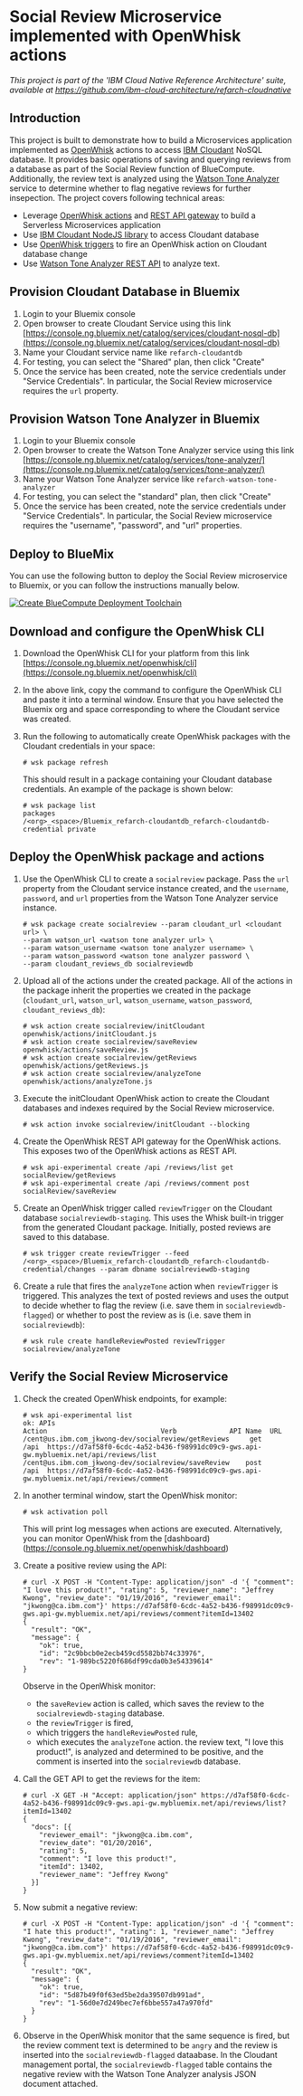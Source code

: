 # Social Review Microservice implemented with OpenWhisk actions

*This project is part of the 'IBM Cloud Native Reference Architecture' suite, available at
https://github.com/ibm-cloud-architecture/refarch-cloudnative*

## Introduction

This project is built to demonstrate how to build a Microservices application implemented as [OpenWhisk](http://openwhisk.org/) actions to access [IBM Cloudant](https://cloudant.com/) NoSQL database. It provides basic operations of saving and querying reviews from a database as part of the Social Review function of BlueCompute. Additionally, the review text is analyzed using the [Watson Tone Analyzer](https://www.ibm.com/watson/developercloud/tone-analyzer.html) service to determine whether to flag negative reviews for further insepection.  The project covers following technical areas:

 - Leverage [OpenWhisk actions](https://github.com/openwhisk/openwhisk/blob/master/docs/actions.md) and [REST API gateway](https://github.com/openwhisk/openwhisk/blob/master/docs/apigateway.md) to build a Serverless Microservices application
 - Use [IBM Cloudant NodeJS library](https://github.com/cloudant/nodejs-cloudant) to access Cloudant database
 - Use [OpenWhisk triggers](https://github.com/openwhisk/openwhisk/blob/master/docs/triggers_rules.md) to fire an OpenWhisk action on Cloudant database change
 - Use [Watson Tone Analyzer REST API](https://www.ibm.com/watson/developercloud/tone-analyzer/api/v3/) to analyze text.
 
## Provision Cloudant Database in Bluemix

1. Login to your Bluemix console  
2. Open browser to create Cloudant Service using this link [https://console.ng.bluemix.net/catalog/services/cloudant-nosql-db](https://console.ng.bluemix.net/catalog/services/cloudant-nosql-db)  
3. Name your Cloudant service name like `refarch-cloudantdb`  
4. For testing, you can select the "Shared" plan, then click "Create"  
5. Once the service has been created, note the service credentials under "Service Credentials".  In particular, the Social Review microservice requires the `url` property.

## Provision Watson Tone Analyzer in Bluemix

1. Login to your Bluemix console
2. Open browser to create the Watson Tone Analyzer service using this link [https://console.ng.bluemix.net/catalog/services/tone-analyzer/](https://console.ng.bluemix.net/catalog/services/tone-analyzer/)
3. Name your Watson Tone Analyzer service like `refarch-watson-tone-analyzer`
4. For testing, you can select the "standard" plan, then click "Create"
5. Once the service has been created, note the service credentials under "Service Credentials".  In particular, the Social Review microservice requires the "username", "password", and "url" properties.

## Deploy to BlueMix

You can use the following button to deploy the Social Review microservice to Bluemix, or you can follow the instructions manually below.

[![Create BlueCompute Deployment Toolchain](https://console.ng.bluemix.net/devops/graphics/create_toolchain_button.png)](https://console.ng.bluemix.net/devops/setup/deploy?repository=https://github.com/ibm-cloud-architecture/refarch-cloudnative-micro-socialreview.git)

## Download and configure the OpenWhisk CLI

1. Download the OpenWhisk CLI for your platform from this link [https://console.ng.bluemix.net/openwhisk/cli](https://console.ng.bluemix.net/openwhisk/cli)
2. In the above link, copy the command to configure the OpenWhisk CLI and paste it into a terminal window.  Ensure that you have selected the Bluemix org and space corresponding to where the Cloudant service was created.
3. Run the following to automatically create OpenWhisk packages with the Cloudant credentials in your space:

   ```
   # wsk package refresh
   ```

   This should result in a package containing your Cloudant database credentials.  An example of the package is shown below:
   ```
   # wsk package list
   packages
   /<org>_<space>/Bluemix_refarch-cloudantdb_refarch-cloudantdb-credential private
   ```
   
## Deploy the OpenWhisk package and actions

1. Use the OpenWhisk CLI to create a `socialreview` package.  Pass the `url` property from the Cloudant service instance created, and the `username`, `password`, and `url` properties from the Watson Tone Analyzer service instance.

   ```
   # wsk package create socialreview --param cloudant_url <cloudant url> \
   --param watson_url <watson tone analyzer url> \
   --param watson_username <watson tone analyzer username> \
   --param watson_password <watson tone analyzer password \
   --param cloudant_reviews_db socialreviewdb
   ```

2. Upload all of the actions under the created package.  All of the actions in the package inherit the properties we created in the package (`cloudant_url`, `watson_url`, `watson_username`, `watson_password`, `cloudant_reviews_db`):

   ```
   # wsk action create socialreview/initCloudant openwhisk/actions/initCloudant.js
   # wsk action create socialreview/saveReview openwhisk/actions/saveReview.js
   # wsk action create socialreview/getReviews openwhisk/actions/getReviews.js
   # wsk action create socialreview/analyzeTone openwhisk/actions/analyzeTone.js
   ```
   
3. Execute the initCloudant OpenWhisk action to create the Cloudant databases and indexes required by the Social Review microservice.
   ```
   # wsk action invoke socialreview/initCloudant --blocking
   ```

4. Create the OpenWhisk REST API gateway for the OpenWhisk actions. This exposes two of the OpenWhisk actions as REST API.
   
   ```
   # wsk api-experimental create /api /reviews/list get socialReview/getReviews
   # wsk api-experimental create /api /reviews/comment post socialReview/saveReview
   ```

5. Create an OpenWhisk trigger called `reviewTrigger` on the Cloudant database `socialreviewdb-staging`.  This uses the Whisk built-in trigger from the generated Cloudant package.  Initially, posted reviews are saved to this database.

   ```
   # wsk trigger create reviewTrigger --feed /<org>_<space>/Bluemix_refarch-cloudantdb_refarch-cloudantdb-credential/changes --param dbname socialreviewdb-staging
   ```
   
6. Create a rule that fires the `analyzeTone` action when `reviewTrigger` is triggered.  This analyzes the text of posted reviews and uses the output to decide whether to flag the review (i.e. save them in `socialreviewdb-flagged`) or whether to post the review as is (i.e. save them in `socialreviewdb`):

   ```
   # wsk rule create handleReviewPosted reviewTrigger socialreview/analyzeTone
   ```

## Verify the Social Review Microservice

1. Check the created OpenWhisk endpoints, for example:
   ```
   # wsk api-experimental list
   ok: APIs
   Action                            Verb             API Name  URL
   /cent@us.ibm.com_jkwong-dev/socialreview/getReviews     get                 /api  https://d7af58f0-6cdc-4a52-b436-f98991dc09c9-gws.api-gw.mybluemix.net/api/reviews/list
   /cent@us.ibm.com_jkwong-dev/socialreview/saveReview    post                 /api  https://d7af58f0-6cdc-4a52-b436-f98991dc09c9-gws.api-gw.mybluemix.net/api/reviews/comment
   ```

2. In another terminal window, start the OpenWhisk monitor:
   ```
   # wsk activation poll
   ```
   
   This will print log messages when actions are executed.  Alternatively, you can monitor OpenWhisk from the [dashboard)(https://console.ng.bluemix.net/openwhisk/dashboard)
   
3. Create a positive review using the API:
   ```
   # curl -X POST -H "Content-Type: application/json" -d '{ "comment": "I love this product!", "rating": 5, "reviewer_name": "Jeffrey Kwong", "review_date": "01/19/2016", "reviewer_email": "jkwong@ca.ibm.com"}' https://d7af58f0-6cdc-4a52-b436-f98991dc09c9-gws.api-gw.mybluemix.net/api/reviews/comment?itemId=13402
   {
     "result": "OK",
     "message": {
       "ok": true,
       "id": "2c9bbcb0e2ecb459cd5582bb74c33976",
       "rev": "1-989bc5220f686df99cda0b3e54339614"
   }
   ```
   
   Observe in the OpenWhisk monitor: 
   - the `saveReview` action is called, which saves the review to the `socialreviewdb-staging` database.  
   - the `reviewTrigger` is fired, 
   - which triggers the `handleReviewPosted` rule, 
   - which executes the `analyzeTone` action.  the review text, "I love this product!", is analyzed and determined to be positive, and the comment is inserted into the `socialreviewdb` database.
   
4. Call the GET API to get the reviews for the item:
   ```
   # curl -X GET -H "Accept: application/json" https://d7af58f0-6cdc-4a52-b436-f98991dc09c9-gws.api-gw.mybluemix.net/api/reviews/list?itemId=13402
   {
     "docs": [{
       "reviewer_email": "jkwong@ca.ibm.com",
       "review_date": "01/20/2016",
       "rating": 5,
       "comment": "I love this product!",
       "itemId": 13402,
       "reviewer_name": "Jeffrey Kwong"
     }]
   }
   ```
    
5. Now submit a negative review:
   ```
   # curl -X POST -H "Content-Type: application/json" -d '{ "comment": "I hate this product!", "rating": 1, "reviewer_name": "Jeffrey Kwong", "review_date": "01/19/2016", "reviewer_email": "jkwong@ca.ibm.com"}' https://d7af58f0-6cdc-4a52-b436-f98991dc09c9-gws.api-gw.mybluemix.net/api/reviews/comment?itemId=13402
   {
     "result": "OK",
     "message": {
       "ok": true,
       "id": "5d87b49f0f63ed5be2da39507db991ad",
       "rev": "1-56d0e7d249bec7ef6bbe557a47a970fd"
     }
   }
   ```

6. Observe in the OpenWhisk monitor that the same sequence is fired, but the review comment text is determined to be `angry` and the review is inserted into the `socialreviewdb-flagged` dataabase.  In the Cloudant management portal, the `socialreviewdb-flagged` table contains the negative review with the Watson Tone Analyzer analysis JSON document attached.
